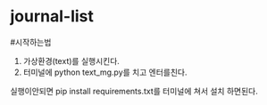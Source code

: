 # journal-list
#시작하는법
1. 가상환경(text)를 실행시킨다.
2. 터미널에 python text_mg.py를 치고 엔터를친다.

실행이안되면
pip install requirements.txt를 터미널에 쳐서 설치 하면된다.